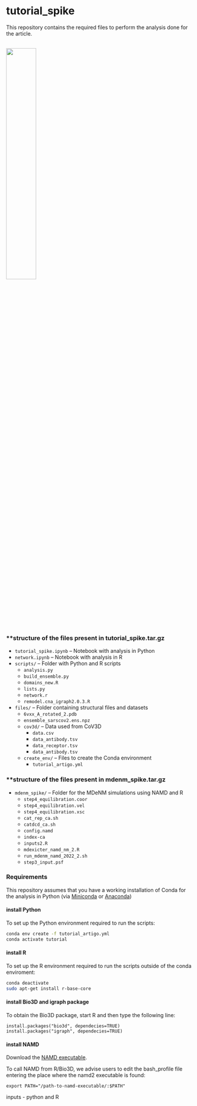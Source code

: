 # tutorial_spike

This repository contains the required files to perform the analysis done for the article. 
<br> <br>

<p align="left">
  <img src="cluster.gif" width="40%">
</p>

### **structure of the files present in tutorial_spike.tar.gz

- `tutorial_spike.ipynb` – Notebook with analysis in Python  
- `network.ipynb` – Notebook with analysis in R  
- `scripts/` – Folder with Python and R scripts  
  - `analysis.py`  
  - `build_ensemble.py`  
  - `domains_new.R`  
  - `lists.py`  
  - `network.r`  
  - `remodel.cna_igraph2.0.3.R`  
- `files/` – Folder containing structural files and datasets  
  - `6vxx_A_rotated_2.pdb`  
  - `ensemble_sarscov2.ens.npz`  
  - `cov3d/` – Data used from CoV3D  
    - `data.csv`  
    - `data_antibody.tsv`  
    - `data_receptor.tsv`  
    - `data_antibody.tsv`  
  - `create_env/` – Files to create the Conda environment  
    - `tutorial_artigo.yml`  


### **structure of the files present in mdenm_spike.tar.gz
- `mdenm_spike/` – Folder for the MDeNM simulations using NAMD and R  
  - `step4_equilibration.coor`  
  - `step4_equilibration.vel`  
  - `step4_equilibration.xsc`  
  - `cat_rep_ca.sh`  
  - `catdcd_ca.sh`  
  - `config.namd`  
  - `index-ca`  
  - `inputs2.R`  
  - `mdexicter_namd_nm_2.R`  
  - `run_mdenm_namd_2022_2.sh`  
  - `step3_input.psf`  



### **Requirements** 

This repository assumes that you have a working installation of Conda for the analysis in Python (via [Miniconda](https://docs.conda.io/en/latest/miniconda.html) or [Anaconda](https://www.anaconda.com/))


#### **install Python** 

To set up the Python environment required to run the scripts:

```bash
conda env create -f tutorial_artigo.yml
conda activate tutorial
```

#### **install R** 

To set up the R environment required to run the scripts outside of the conda enviroment:

```bash
conda deactivate
sudo apt-get install r-base-core
```

#### **install Bio3D and igraph package**
To obtain the Bio3D package, start R and then type the following line:

```{r, eval = FALSE}
install.packages("bio3d", dependecies=TRUE)
install.packages("igraph", dependecies=TRUE)
```

#### **install NAMD** 
Download the [NAMD executable](http://www.ks.uiuc.edu/Development/Download/download.cgi?PackageName=NAMD). 

To call NAMD from R/Bio3D, we advise users to edit the bash_profile file entering the place where the namd2 executable is found:

```{r, eval = FALSE}
export PATH="/path-to-namd-executable/:$PATH" 
```

inputs - python and R


